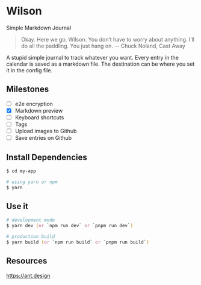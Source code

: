 Wilson
======

Simple Markdown Journal

> Okay. Here we go, Wilson. You don’t have to worry about anything. I’ll do all the paddling. You just hang on. -- Chuck Noland, Cast Away

A stupid simple journal to track whatever you want.
Every entry in the calendar is saved as a markdown file.
The destination can be where you set it in the config file.

## Milestones

- [ ] e2e encryption
- [x] Markdown preview
- [ ] Keyboard shortcuts
- [ ] Tags
- [ ] Upload images to Github
- [ ] Save entries on Github

## Install Dependencies

```zsh
$ cd my-app

# using yarn or npm
$ yarn
```

## Use it

```zsh
# development mode
$ yarn dev (or `npm run dev` or `pnpm run dev`)

# production build
$ yarn build (or `npm run build` or `pnpm run build`)
```

## Resources

<https://ant.design>
